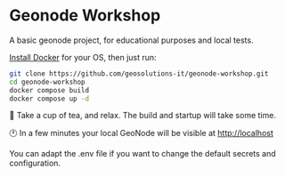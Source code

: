 # Geonode Workshop
A basic geonode project, for educational purposes and local tests.

[Install Docker](https://docs.docker.com/engine/install/) for your OS, then just run:
```bash
git clone https://github.com/geosolutions-it/geonode-workshop.git
cd geonode-workshop
docker compose build
docker compose up -d
```

:tea: Take a cup of tea, and relax. The build and startup will take some time.

:clock1: In a few minutes your local GeoNode will be visible at [http://localhost](http://localhost)

You can adapt the .env file if you want to change the default secrets and configuration.